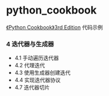 # python_cookbook

[《Python Cookbook》3rd Edition](https://python3-cookbook.readthedocs.io/zh_CN/latest/copyright.html)
代码示例

### 4 迭代器与生成器
* 4.1 手动遍历迭代器
* 4.2 代理迭代
* 4.3 使用生成器创建迭代
* 4.4 实现迭代器协议
* 4.7 迭代器切片

 